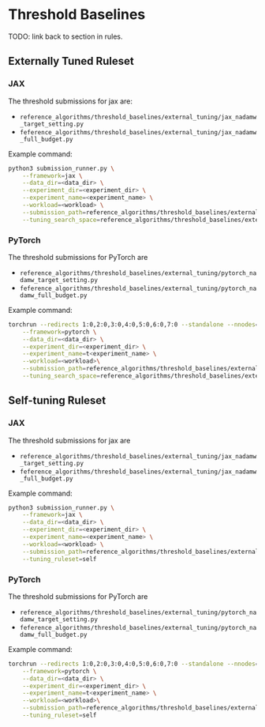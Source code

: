 # Threshold Baselines
TODO: link back to section in rules. 

## Externally Tuned Ruleset

### JAX

The threshold submissions for jax are: 
- `reference_algorithms/threshold_baselines/external_tuning/jax_nadamw_target_setting.py`
- `feference_algorithms/threshold_baselines/external_tuning/jax_nadamw_full_budget.py`

Example command:

```bash
python3 submission_runner.py \
    --framework=jax \
    --data_dir=<data_dir> \
    --experiment_dir=<experiment_dir> \
    --experiment_name=<experiment_name> \
    --workload=<workload> \
    --submission_path=reference_algorithms/threshold_baselines/external_tuning/jax_nadamw_target_setting.py \
    --tuning_search_space=reference_algorithms/threshold_baselines/external_tuning/tuning_search_space.json
```

### PyTorch

The threshold submissions for PyTorch are 
- `reference_algorithms/threshold_baselines/external_tuning/pytorch_nadamw_target_setting.py` 
- `feference_algorithms/threshold_baselines/external_tuning/pytorch_nadamw_full_budget.py`


Example command:

```bash
torchrun --redirects 1:0,2:0,3:0,4:0,5:0,6:0,7:0 --standalone --nnodes=1 --nproc_per_node=8 submission_runner.py \
    --framework=pytorch \
    --data_dir=<data_dir> \
    --experiment_dir=<experiment_dir> \
    --experiment_name=t<experiment_name> \
    --workload=<workload>\
    --submission_path=reference_algorithms/threshold_baselines/external_tuning/pytorch_nadamw_target_setting.py \
    --tuning_search_space=reference_algorithms/threshold_baselines/external_tuning/tuning_search_space.json
```

## Self-tuning Ruleset

### JAX

The threshold submissions for jax are 
- `reference_algorithms/threshold_baselines/external_tuning/jax_nadamw_target_setting.py`
- `feference_algorithms/threshold_baselines/external_tuning/jax_nadamw_full_budget.py`

Example command:
```bash
python3 submission_runner.py \
    --framework=jax \
    --data_dir=<data_dir> \
    --experiment_dir=<experiment_dir> \
    --experiment_name=<experiment_name> \
    --workload=<workload> \
    --submission_path=reference_algorithms/threshold_baselines/external_tuning/jax_nadamw_target_setting.py \
    --tuning_ruleset=self
```

### PyTorch

The threshold submissions for PyTorch are 
- `reference_algorithms/threshold_baselines/external_tuning/pytorch_nadamw_target_setting.py` 
- `feference_algorithms/threshold_baselines/external_tuning/pytorch_nadamw_full_budget.py`

Example command:
```bash
torchrun --redirects 1:0,2:0,3:0,4:0,5:0,6:0,7:0 --standalone --nnodes=1 --nproc_per_node=8 submission_runner.py \
    --framework=pytorch \
    --data_dir=<data_dir> \
    --experiment_dir=<experiment_dir> \
    --experiment_name=t<experiment_name> \
    --workload=<workload>\
    --submission_path=reference_algorithms/threshold_baselines/external_tuning/pytorch_nadamw_target_setting.py \
    --tuning_ruleset=self
```